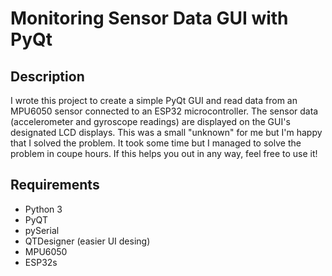 # Monitoring Sensor Data GUI with PyQt

## Description
I wrote this project to create a simple PyQt GUI and read data from an MPU6050 sensor connected to an ESP32 microcontroller. The sensor data (accelerometer and gyroscope readings) are displayed on the GUI's designated LCD displays.
This was a small "unknown" for me but I'm happy that I solved the problem. It took some time but I managed to solve the problem in coupe hours. If this helps you out in any way, feel free to use it!

## Requirements
- Python 3
- PyQT
- pySerial
- QTDesigner (easier UI desing)
- MPU6050
- ESP32s
